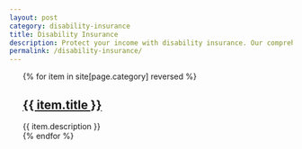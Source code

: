 ```yaml
---
layout: post
category: disability-insurance
title: Disability Insurance
description: Protect your income with disability insurance. Our comprehensive guides and comparisons help you choose the right policy to secure your financial future in case of injury or illness.
permalink: /disability-insurance/
---
```


<ul>
{% for item in site[page.category] reversed %}
   <div class="post">
	<h2 class="post-title">
	  <a href="{{ item.url | absolute_url }}">
		{{ item.title }}
	  </a>
	</h2>
	{{ item.description }}
  </div>
{% endfor %}
</ul>
